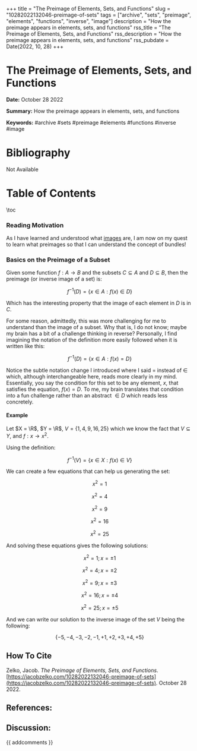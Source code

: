 +++
title = "The Preimage of Elements, Sets, and Functions"
slug = "10282022132046-preimage-of-sets"
tags = ["archive", "sets", "preimage", "elements", "functions", "inverse", "image"]
description = "How the preimage appears in elements, sets, and functions"
rss_title = "The Preimage of Elements, Sets, and Functions"
rss_description = "How the preimage appears in elements, sets, and functions"
rss_pubdate = Date(2022, 10, 28)
+++



The Preimage of Elements, Sets, and Functions
=========

**Date:** October 28 2022

**Summary:** How the preimage appears in elements, sets, and functions

**Keywords:** #archive #sets #preimage #elements #functions #inverse #image

Bibliography
==========

Not Available

Table of Contents
=========

\toc

### Reading Motivation

As I have learned and understood what [images](https://jacobzelko.com//10152022173643-image-of-sets) are, I am now on my quest to learn what preimages so that I can understand the concept of bundles!

### Basics on the Preimage of a Subset

Given some function $f : A \rightarrow B$ and the subsets $C \subseteq A$ and $D \subseteq B$, then the preimage (or inverse image of a set) is:

$$
f^{-1}(D) = \{x \in A : f(x) \in D\}
$$

Which has the interesting property that the image of each element in $D$ is in $C$.

For some reason, admittedly, this was more challenging for me to understand than the image of a subset.  Why that is, I do not know; maybe my brain has a bit of a challenge thinking in reverse?  Personally, I find imagining the notation of the definition more easily followed when it is written like this: 

$$
f^{-1}(D) = \{x \in A : f(x) = D\}
$$

Notice the subtle notation change I introduced where I said $=$ instead of $\in$ which, although interchangeable here, reads more clearly in my mind. Essentially, you say the condition for this set to be any element, $x$, that satisfies the equation, $f(x) = D$. To me, my brain translates that condition into a fun challenge rather than an abstract $\in D$ which reads less concretely.

#### Example

Let $X = \R$, $Y = \R$, $V = \{1, 4, 9, 16, 25\}$ which we know the fact that $V \subseteq Y$, and $f : x \rightarrow x^{2}$.

Using the definition:

$$
f^{-1}(V) = \{x \in X : f(x) \in V\}
$$

We can create a few equations that can help us generating the set:

$$
x^{2} = 1
$$

$$
x^{2} = 4
$$

$$
x^{2} = 9
$$

$$
x^{2} = 16
$$

$$
x^{2} = 25
$$

And solving these equations gives the following solutions:

$$
x^{2} = 1; x = \pm 1
$$

$$
x^{2} = 4; x = \pm 2
$$

$$
x^{2} = 9; x = \pm 3
$$

$$
x^{2} = 16; x = \pm 4
$$

$$
x^{2} = 25; x = \pm 5
$$

And we can write our solution to the inverse image of the set $V$ being the following:

$$
\{-5, -4, -3, -2, -1, +1, +2, +3, +4, +5\}
$$
## How To Cite

 Zelko, Jacob. _The Preimage of Elements, Sets, and Functions_. [https://jacobzelko.com/10282022132046-preimage-of-sets](https://jacobzelko.com/10282022132046-preimage-of-sets). October 28 2022.
## References:
## Discussion: 

{{ addcomments }}
